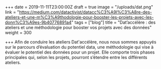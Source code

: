 +++
date = 2019-11-11T23:00:00Z
draft = true
image = "/uploads/dat.png"
link = "https://medium.com/datactivist/datacc%C3%A9l%C3%A8re-des-ateliers-et-une-m%C3%A9thodologie-pour-booster-les-projets-avec-les-donn%C3%A9es-9b40776891a4"
tags = ["blog"]
title = "Dat’accélère : des ateliers et une méthodologie pour booster vos projets avec des données"
weight = 300

+++
Afin de conduire les ateliers Dat'accélère, nous nous sommes appuyés sur le parcours d’évaluation du potentiel data, une méthodologie qui vise à évaluer le potentiel des données pour un projet. Elle comporte trois phases principales qui, selon les projets, pourront s’étendre entre les différents ateliers.